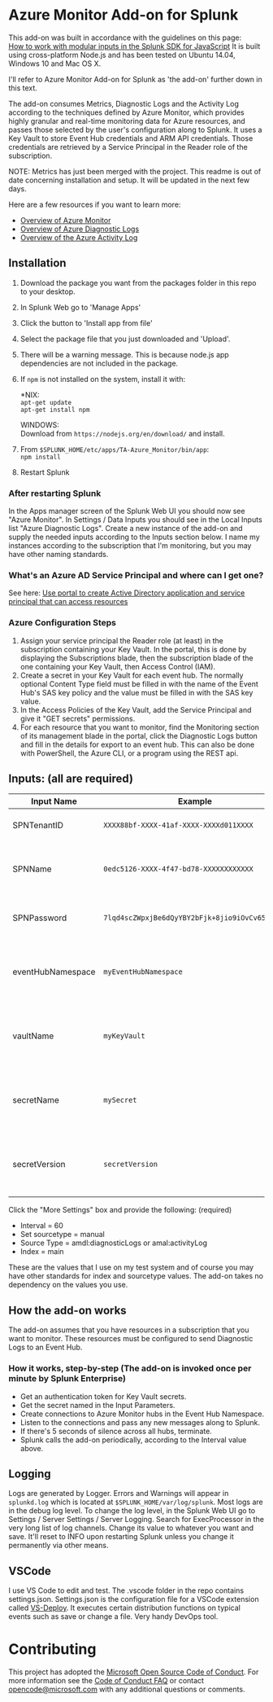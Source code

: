 # Azure Monitor Add-on for Splunk

This add-on was built in accordance with the guidelines on this page:<br/>
[How to work with modular inputs in the Splunk SDK for JavaScript](http://dev.splunk.com/view/javascript-sdk/SP-CAAAEXM) It is built using cross-platform Node.js and has been tested on Ubuntu 14.04, Windows 10 and Mac OS X.

I'll refer to Azure Monitor Add-on for Splunk as 'the add-on' further down in this text.

The add-on consumes Metrics, Diagnostic Logs and the Activity Log according to the techniques defined by Azure Monitor, which provides highly granular and real-time monitoring data for Azure resources, and passes those selected by the user's configuration along to Splunk. It uses a Key Vault to store Event Hub credentials and ARM API credentials. Those credentials are retrieved by a Service Principal in the Reader role of the subscription. 

NOTE: Metrics has just been merged with the project. This readme is out of date concerning installation and setup. It will be updated in the next few days.<br/>

Here are a few resources if you want to learn more:<br/>
* [Overview of Azure Monitor](https://docs.microsoft.com/en-us/azure/monitoring-and-diagnostics/monitoring-overview)
* [Overview of Azure Diagnostic Logs](https://docs.microsoft.com/en-us/azure/monitoring-and-diagnostics/monitoring-overview-of-diagnostic-logs)
* [Overview of the Azure Activity Log](https://docs.microsoft.com/en-us/azure/monitoring-and-diagnostics/monitoring-overview-activity-logs)

## Installation

1. Download the package you want from the packages folder in this repo to your desktop.
2. In Splunk Web go to 'Manage Apps'
3. Click the button to 'Install app from file'
4. Select the package file that you just downloaded and 'Upload'.
5. There will be a warning message. This is because node.js app dependencies are not included in the package.
6. If `npm` is not installed on the system, install it with:
   
   *NIX:<br/>
   `apt-get update`<br/>
   `apt-get install npm`<br/>

   WINDOWS:<br/>
   Download from `https://nodejs.org/en/download/` and install.<br/>

6. From `$SPLUNK_HOME/etc/apps/TA-Azure_Monitor/bin/app`:<br/>
   `npm install`<br/>
7. Restart Splunk <br/>

### After restarting Splunk
In the Apps manager screen of the Splunk Web UI you should now see "Azure Monitor". In Settings / Data Inputs you should see in the Local Inputs list "Azure Diagnostic Logs". Create a new instance of the add-on and supply the needed inputs according to the Inputs section below. I name my instances according to the subscription that I'm monitoring, but you may have other naming standards.

### What's an Azure AD Service Principal and where can I get one?
See here: [Use portal to create Active Directory application and service principal that can access resources](https://docs.microsoft.com/en-us/azure/azure-resource-manager/resource-group-create-service-principal-portal)<br/>

### Azure Configuration Steps

1. Assign your service principal the Reader role (at least) in the subscription containing your Key Vault. In the portal, this is done by displaying the Subscriptions blade, then the subscription blade of the one containing your Key Vault, then Access Control (IAM). 
2. Create a secret in your Key Vault for each event hub. The normally optional Content Type field must be filled in with the name of the Event Hub's SAS key policy and the value must be filled in with the SAS key value.
3. In the Access Policies of the Key Vault, add the Service Principal and give it "GET secrets" permissions.
4. For each resource that you want to monitor, find the Monitoring section of its management blade in the portal, click the Diagnostic Logs button and fill in the details for export to an event hub. This can also be done with PowerShell, the Azure CLI, or a program using the REST api.

## Inputs: (all are required)

| Input Name | Example | Notes |
|------------|---------|-------|
| SPNTenantID | `XXXX88bf-XXXX-41af-XXXX-XXXXd011XXXX` | your Azure AD tenant id |
| SPNName | `0edc5126-XXXX-4f47-bd78-XXXXXXXXXXXX` | your Service Principal Application ID |
| SPNPassword | `7lqd4scZWpxjBe6dQyYBY2bFjk+8jio9iOvCv65gf9w=` | your Service Principal password |
| eventHubNamespace | `myEventHubNamespace` | the namespace of the event hub receiving logs |
| vaultName | `myKeyVault` | Name of the key vault containing your secrets |
| secretName | `mySecret` | Name of the secret containing your event hub SAS credentials |
| secretVersion | `secretVersion` | Version of the secret containing your event hub SAS credentials |

Click the "More Settings" box and provide the following: (required)
* Interval = 60
* Set sourcetype = manual
* Source Type = amdl:diagnosticLogs or amal:activityLog
* Index = main

These are the values that I use on my test system and of course you may have other standards for index and sourcetype values. The add-on takes no dependency on the values you use.

## How the add-on works
The add-on assumes that you have resources in a subscription that you want to monitor. These resources must be configured to send Diagnostic Logs to an Event Hub.<br/>

### How it works, step-by-step (The add-on is invoked once per minute by Splunk Enterprise)
* Get an authentication token for Key Vault secrets.
* Get the secret named in the Input Parameters.
* Create connections to Azure Monitor hubs in the Event Hub Namespace.
* Listen to the connections and pass any new messages along to Splunk.
* If there's 5 seconds of silence across all hubs, terminate.
* Splunk calls the add-on periodically, according to the Interval value above.

## Logging

Logs are generated by Logger. Errors and Warnings will appear in `splunkd.log` which is located at `$SPLUNK_HOME/var/log/splunk`. Most logs are in the debug log level. To change the log level, in the Splunk Web UI go to Settings / Server Settings / Server Logging. Search for ExecProcessor in the very long list of log channels. Change its value to whatever you want and save. It'll reset to INFO upon restarting Splunk unless you change it permanently via other means.

## VSCode

I use VS Code to edit and test. The .vscode folder in the repo contains settings.json. Settings.json is the configuration file for a VSCode extension called [VS-Deploy](https://github.com/mkloubert/vs-deploy). It executes certain distribution functions on typical events such as save or change a file. Very handy DevOps tool.

# Contributing

This project has adopted the [Microsoft Open Source Code of Conduct](https://opensource.microsoft.com/codeofconduct/). For more information see the [Code of Conduct FAQ](https://opensource.microsoft.com/codeofconduct/faq/) or contact [opencode@microsoft.com](mailto:opencode@microsoft.com) with any additional questions or comments.
